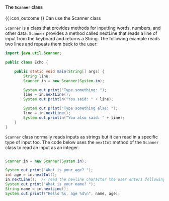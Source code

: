 <div id="title">

#### The `Scanner` class

</div>

<span id="prereqs"></span>

<span id="outcomes">{{ icon_outcome }} Can use the Scanner class</span>

<div id="body">

`Scanner` is a class that provides methods for inputting words, numbers, and other data.
`Scanner` provides a method called nextLine that reads a line of input from the keyboard and returns a String. The following example reads two lines and repeats them back to the user:

```java
import java.util.Scanner;

public class Echo {

    public static void main(String[] args) {
        String line;
        Scanner in = new Scanner(System.in);

        System.out.print("Type something: ");
        line = in.nextLine();
        System.out.println("You said: " + line);

        System.out.print("Type something else: ");
        line = in.nextLine();
        System.out.println("You also said: " + line);
    }
}
```

`Scanner` class normally reads inputs as strings but it can read in a specific type of input too. The code below uses the `nextInt` method of the `Scanner` class to read an input as an integer.

```java

Scanner in = new Scanner(System.in);

System.out.print("What is your age? ");
int age = in.nextInt();
in.nextLine();  // read the newline character the user enters following the integer
System.out.print("What is your name? ");
String name = in.nextLine();
System.out.printf("Hello %s, age %d\n", name, age);
```


</div>

<div id="extras">
</div>